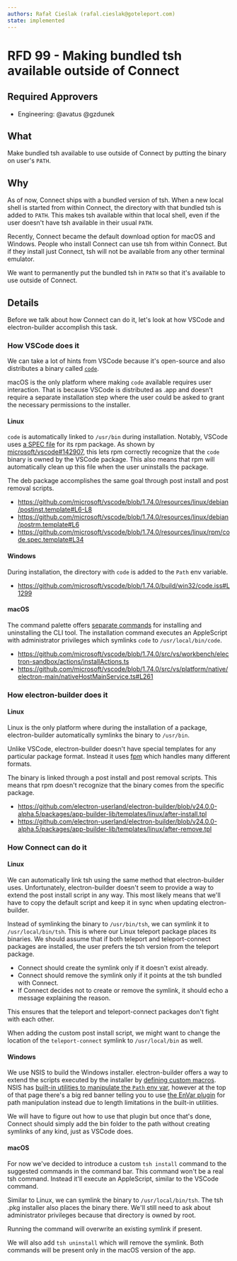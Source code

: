 ```yaml
---
authors: Rafał Cieślak (rafal.cieslak@goteleport.com)
state: implemented
---
```


# RFD 99 - Making bundled tsh available outside of Connect

## Required Approvers

* Engineering: @avatus @gzdunek

## What

Make bundled tsh available to use outside of Connect by putting the binary on user's `PATH`.

## Why

As of now, Connect ships with a bundled version of tsh. When a new local shell is started from
within Connect, the directory with that bundled tsh is added to `PATH`. This makes tsh available
within that local shell, even if the user doesn't have tsh available in their usual `PATH`.

Recently, Connect became the default download option for macOS and Windows. People who install
Connect can use tsh from within Connect. But if they install just Connect, tsh will not be available
from any other terminal emulator.

We want to permanently put the bundled tsh in `PATH` so that it's available to use outside of
Connect.

## Details

Before we talk about how Connect can do it, let's look at how VSCode and electron-builder accomplish
this task.

### How VSCode does it

We can take a lot of hints from VSCode because it's open-source and also distributes a binary called
[`code`](https://code.visualstudio.com/docs/editor/command-line).

macOS is the only platform where making `code` available requires user interaction. That is because
VSCode is distributed as .app and doesn't require a separate installation step where the user could
be asked to grant the necessary permissions to the installer.

#### Linux

`code` is automatically linked to `/usr/bin` during installation. Notably, VSCode uses [a SPEC
file](https://rpm-packaging-guide.github.io/#what-is-a-spec-file) for its rpm package. As shown by
[microsoft/vscode#142907](https://github.com/microsoft/vscode/pull/142907), this lets rpm correctly
recognize that the `code` binary is owned by the VSCode package. This also means that rpm will
automatically clean up this file when the user uninstalls the package.

The deb package accomplishes the same goal through post install and post removal scripts.

* https://github.com/microsoft/vscode/blob/1.74.0/resources/linux/debian/postinst.template#L6-L8
* https://github.com/microsoft/vscode/blob/1.74.0/resources/linux/debian/postrm.template#L6
* https://github.com/microsoft/vscode/blob/1.74.0/resources/linux/rpm/code.spec.template#L34

#### Windows

During installation, the directory with `code` is added to the `Path` env variable.

* https://github.com/microsoft/vscode/blob/1.74.0/build/win32/code.iss#L1299

#### macOS

The command palette offers [separate
commands](https://code.visualstudio.com/docs/setup/mac#_launching-from-the-command-line) for
installing and uninstalling the CLI tool. The installation command executes an AppleScript with
administrator privileges which symlinks `code` to `/usr/local/bin/code`.

* https://github.com/microsoft/vscode/blob/1.74.0/src/vs/workbench/electron-sandbox/actions/installActions.ts
* https://github.com/microsoft/vscode/blob/1.74.0/src/vs/platform/native/electron-main/nativeHostMainService.ts#L261

### How electron-builder does it

#### Linux

Linux is the only platform where during the installation of a package, electron-builder
automatically symlinks the binary to `/usr/bin`.

Unlike VSCode, electron-builder doesn't have special templates for any particular package format.
Instead it uses [fpm](https://fpm.readthedocs.io) which handles many different formats.

The binary is linked through a post install and post removal scripts. This means that rpm doesn't
recognize that the binary comes from the specific package.

* https://github.com/electron-userland/electron-builder/blob/v24.0.0-alpha.5/packages/app-builder-lib/templates/linux/after-install.tpl
* https://github.com/electron-userland/electron-builder/blob/v24.0.0-alpha.5/packages/app-builder-lib/templates/linux/after-remove.tpl

### How Connect can do it

#### Linux

We can automatically link tsh using the same method that electron-builder uses. Unfortunately,
electron-builder doesn't seem to provide a way to extend the post install script in any way. This
most likely means that we'll have to copy the default script and keep it in sync when updating
electron-builder.

Instead of symlinking the binary to `/usr/bin/tsh`, we can symlink it to `/usr/local/bin/tsh`. This
is where our Linux teleport package places its binaries. We should assume that if both teleport and
teleport-connect packages are installed, the user prefers the tsh version from the teleport package.

* Connect should create the symlink only if it doesn't exist already.
* Connect should remove the symlink only if it points at the tsh bundled with Connect.
* If Connect decides not to create or remove the symlink, it should echo a message explaining the
  reason.

This ensures that the teleport and teleport-connect packages don't fight with each other.

When adding the custom post install script, we might want to change the location of the
`teleport-connect` symlink to `/usr/local/bin` as well.

#### Windows

We use NSIS to build the Windows installer. electron-builder offers a way to extend the scripts
executed by the installer by [defining custom
macros](https://www.electron.build/configuration/nsis#custom-nsis-script). NSIS has [built-in
utilities to manipulate the `Path` env var](https://nsis.sourceforge.io/Path_Manipulation), however
at the top of that page there's a big red banner telling you to use [the EnVar
plugin](https://nsis.sourceforge.io/EnVar_plug-in) for path manipulation instead due to length
limitations in the built-in utilities.

We will have to figure out how to use that plugin but once that's done, Connect should simply add
the bin folder to the path without creating symlinks of any kind, just as VSCode does.

#### macOS

For now we've decided to introduce a custom `tsh install` command to the suggested commands in the
command bar. This command won't be a real tsh command. Instead it'll execute an AppleScript, similar
to the VSCode command.

Similar to Linux, we can symlink the binary to `/usr/local/bin/tsh`. The tsh .pkg installer also
places the binary there. We'll still need to ask about administrator privileges because that
directory is owned by root.

Running the command will overwrite an existing symlink if present.

We will also add `tsh uninstall` which will remove the symlink. Both commands will be present only
in the macOS version of the app.
